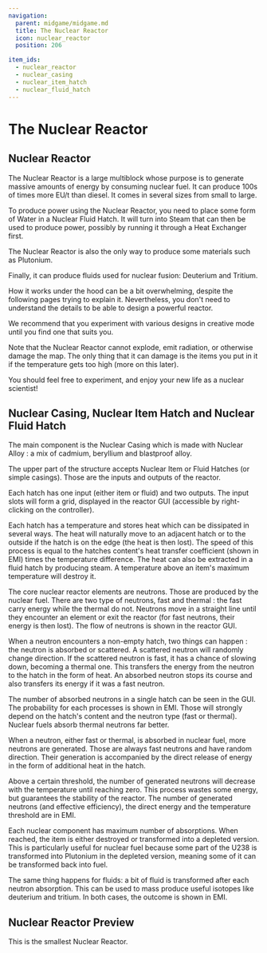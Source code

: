 ```yaml
---
navigation:
  parent: midgame/midgame.md
  title: The Nuclear Reactor
  icon: nuclear_reactor
  position: 206

item_ids:
  - nuclear_reactor
  - nuclear_casing
  - nuclear_item_hatch
  - nuclear_fluid_hatch
---
```


# The Nuclear Reactor

## Nuclear Reactor

<Recipe id="modern_industrialization:electric_age/machine/nuclear_reactor_asbl" />

The Nuclear Reactor is a large multiblock whose purpose is to generate massive amounts of energy by consuming nuclear fuel. It can produce 100s of times more EU/t than diesel. It comes in several sizes from small to large.

To produce power using the Nuclear Reactor, you need to place some form of Water in a Nuclear Fluid Hatch. It will turn into Steam that can then be used to produce power, possibly by running it through a Heat Exchanger first.

The Nuclear Reactor is also the only way to produce some materials such as Plutonium.

Finally, it can produce fluids used for nuclear fusion: Deuterium and Tritium.

How it works under the hood can be a bit overwhelming, despite the following pages trying to explain it. Nevertheless, you don't need to understand the details to be able to design a powerful reactor.

We recommend that you experiment with various designs in creative mode until you find one that suits you.

Note that the Nuclear Reactor cannot explode, emit radiation, or otherwise damage the map. The only thing that it can damage is the items you put in it if the temperature gets too high (more on this later).

You should feel free to experiment, and enjoy your new life as a nuclear scientist!

## Nuclear Casing, Nuclear Item Hatch and Nuclear Fluid Hatch

<Row>
  <Recipe id="modern_industrialization:electric_age/casing/nuclear_casing_asbl" />
  <Recipe id="modern_industrialization:electric_age/casing/nuclear_item_hatch_asbl" />
  <Recipe id="modern_industrialization:electric_age/casing/nuclear_fluid_hatch_asbl" />
</Row>

The main component is the Nuclear Casing which is made with Nuclear Alloy : a mix of cadmium, beryllium and blastproof alloy.

The upper part of the structure accepts Nuclear Item or Fluid Hatches (or simple casings). Those are the inputs and outputs of the reactor.

Each hatch has one input (either item or fluid) and two outputs. The input slots will form a grid, displayed in the reactor GUI (accessible by right-clicking on the controller).

Each hatch has a temperature and stores heat which can be dissipated in several ways. The heat will naturally move to an adjacent hatch or to the outside if the hatch is on the edge (the heat is then lost). The speed of this process is equal to the hatches content's heat transfer coefficient (shown in EMI) times the temperature difference. The heat can also be extracted in a fluid hatch by producing steam. A temperature above an item's maximum temperature will destroy it.

The core nuclear reactor elements are neutrons. Those are produced by the nuclear fuel. There are two type of neutrons, fast and thermal : the fast carry energy while the thermal do not. Neutrons move in a straight line until they encounter an element or exit the reactor (for fast neutrons, their energy is then lost). The flow of neutrons is shown in the reactor GUI.

When a neutron encounters a non-empty hatch, two things can happen : the neutron is absorbed or scattered. A scattered neutron will randomly change direction. If the scattered neutron is fast, it has a chance of slowing down, becoming a thermal one. This transfers the energy from the neutron to the hatch in the form of heat. An absorbed neutron stops its course and also transfers its energy if it was a fast neutron.

The number of absorbed neutrons in a single hatch can be seen in the GUI. The probability for each processes is shown in EMI. Those will strongly depend on the hatch's content and the neutron type (fast or thermal). Nuclear fuels absorb thermal neutrons far better.

When a neutron, either fast or thermal, is absorbed in nuclear fuel, more neutrons are generated. Those are always fast neutrons and have random direction. Their generation is accompanied by the direct release of energy in the form of additional heat in the hatch.

Above a certain threshold, the number of generated neutrons will decrease with the temperature until reaching zero. This process wastes some energy, but guarantees the stability of the reactor. The number of generated neutrons (and effective efficiency), the direct energy and the temperature threshold are in EMI.

Each nuclear component has maximum number of absorptions. When reached, the item is either destroyed or transformed into a depleted version. This is particularly useful for nuclear fuel because some part of the U238 is transformed into Plutonium in the depleted version, meaning some of it can be transformed back into fuel.

The same thing happens for fluids: a bit of fluid is transformed after each neutron absorption. This can be used to mass produce useful isotopes like deuterium and tritium. In both cases, the outcome is shown in EMI.

## Nuclear Reactor Preview

<GameScene zoom="4"  interactive={true}>
  <ImportStructure src="../assets/structures/nuclear_reactor.snbt" />
</GameScene>

This is the smallest Nuclear Reactor.
